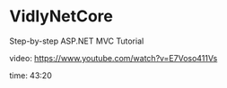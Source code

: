 # VidlyNetCore
Step-by-step ASP.NET MVC Tutorial

video: https://www.youtube.com/watch?v=E7Voso411Vs

time: 43:20
